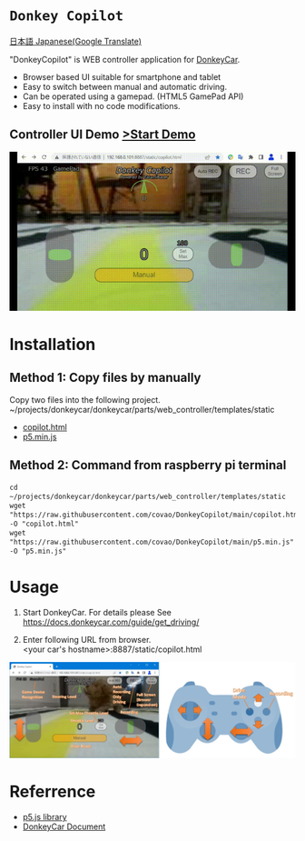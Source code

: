 # <code>Donkey Copilot</code>

[日本語 Japanese(Google Translate)](https://github-com.translate.goog/covao/DonkeyCopilot/blob/main/README.md?_x_tr_sl=en&_x_tr_tl=ja&_x_tr_hl=ja&_x_tr_pto=wapp)  

"DonkeyCopilot" is WEB controller application for [DonkeyCar](https://docs.donkeycar.com/). 
- Browser based UI suitable for smartphone and tablet
- Easy to switch between manual and automatic driving.
- Can be operated using a gamepad. (HTML5 GamePad API)
- Easy to install with no code modifications.  

## Controller UI Demo [>Start Demo](https://covao.github.io/DonkeyCopilot/copilot.html?demo)  

![Donkey Copilot](img/DonkeyCopilot_demo.gif)

# Installation
## Method 1: Copy files by manually
Copy two files into the following project.  
~/projects/donkeycar/donkeycar/parts/web_controller/templates/static
- [copilot.html](https://github.com/covao/DonkeyCopilot/blob/main/copilot.html)
- [p5.min.js](https://github.com/covao/DonkeyCopilot/blob/main/p5.min.js)  
  
  

## Method 2: Command from raspberry pi terminal
```
cd ~/projects/donkeycar/donkeycar/parts/web_controller/templates/static
wget "https://raw.githubusercontent.com/covao/DonkeyCopilot/main/copilot.html"  -O "copilot.html"
wget "https://raw.githubusercontent.com/covao/DonkeyCopilot/main/p5.min.js"  -O "p5.min.js"

```


# Usage
1. Start DonkeyCar. 
For details please See https://docs.donkeycar.com/guide/get_driving/

2. Enter following URL from browser.  
<your car's hostname>:8887/static/copilot.html

![DonkeyCopilot](img/DonkeyCopilot.jpg)

# Referrence 
- [p5.js library](https://p5js.org/download/)
- [DonkeyCar Document](https://docs.donkeycar.com/)
